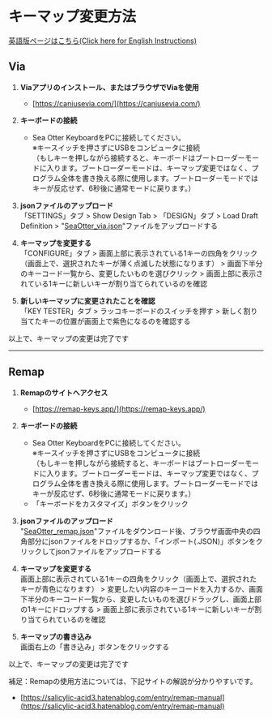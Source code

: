 # キーマップ変更方法
[英語版ページはこちら(Click here for English Instructions)](https://github.com/lofi-instruments/seaotter/blob/main/keymap_instructions.md)

## Via

1. **Viaアプリのインストール、またはブラウザでViaを使用**  
   - [https://caniusevia.com/](https://caniusevia.com/)

2. **キーボードの接続**  
   - Sea Otter KeyboardをPCに接続してください。  
     ※キースイッチを押さずにUSBをコンピュータに接続  
   （もしキーを押しながら接続すると、キーボードはブートローダーモードに入ります。ブートローダーモードは、キーマップ変更ではなく、プログラム全体を書き換える際に使用します。ブートローダーモードではキーが反応せず、6秒後に通常モードに戻ります。）

3. **jsonファイルのアップロード**  
   「SETTINGS」タブ > Show Design Tab > 「DESIGN」タブ > Load Draft Definition > "[SeaOtter_via.json](https://github.com/lofi-instruments/seaotter/blob/main/codes/SeaOtter_via.json)"ファイルをアップロードする  

4. **キーマップを変更する**  
「CONFIGURE」タブ > 画面上部に表示されている1キーの四角をクリック（画面上で、選択されたキーが薄く点滅した状態になります） > 画面下半分のキーコード一覧から、変更したいものを選びクリック > 画面上部に表示されている1キーに新しいキーが割り当てられているのを確認  

5. **新しいキーマップに変更されたことを確認**  
「KEY TESTER」タブ > ラッコキーボードのスイッチを押す > 新しく割り当てたキーの位置が画面上で紫色になるのを確認する

以上で、キーマップの変更は完了です

----

## Remap

1. **Remapのサイトへアクセス**
   - [https://remap-keys.app/](https://remap-keys.app/)

3. **キーボードの接続**  
   - Sea Otter KeyboardをPCに接続してください。  
     ※キースイッチを押さずにUSBをコンピュータに接続  
   （もしキーを押しながら接続すると、キーボードはブートローダーモードに入ります。ブートローダーモードは、キーマップ変更ではなく、プログラム全体を書き換える際に使用します。ブートローダーモードではキーが反応せず、6秒後に通常モードに戻ります。）
   - 「キーボードをカスタマイズ」ボタンをクリック

4. **jsonファイルのアップロード**  
   "[SeaOtter_remap.json](https://github.com/lofi-instruments/seaotter/blob/main/codes/SeaOtter_remap.json)"ファイルをダウンロード後、ブラウザ画面中央の四角部分にjsonファイルをドロップするか、「インポート(.JSON)」ボタンをクリックしてjsonファイルをアップロードする  

5. **キーマップを変更する**  
  画面上部に表示されている1キーの四角をクリック（画面上で、選択されたキーが青色になります） > 変更したい内容のキーコードを入力するか、画面下半分のキーコード一覧から、変更したいものを選びドラッグし、画面上部の1キーにドロップする > 画面上部に表示されている1キーに新しいキーが割り当てられているのを確認  

6. **キーマップの書き込み**  
画面右上の「書き込み」ボタンをクリックする  

以上で、キーマップの変更は完了です

補足：Remapの使用方法については、下記サイトの解説が分かりやすいです。  
- [https://salicylic-acid3.hatenablog.com/entry/remap-manual](https://salicylic-acid3.hatenablog.com/entry/remap-manual)

